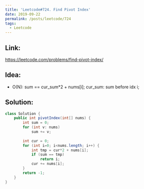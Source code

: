 ```yaml
---
title: 'Leetcode#724. Find Pivot Index'
date: 2019-09-22
permalink: /posts/leetcode/724
tags:
  - Leetcode
---
```

## Link: ##
https://leetcode.com/problems/find-pivot-index/

## Idea: ##
- O(N): sum == cur_sum*2 + nums[i]; cur_sum: sum before idx i;

## Solution: ##
```java
class Solution {
    public int pivotIndex(int[] nums) {
        int sum = 0;
        for (int v: nums)
            sum += v;
                
        int cur = 0;
        for (int i=0; i<nums.length; i++) {
            int tmp = cur*2 + nums[i];
            if (sum == tmp)
                return i;
            cur += nums[i];
        }
        return -1;
    }
}
```
